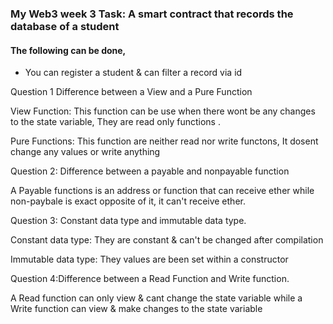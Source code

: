 
### My Web3 week 3 Task: A smart contract that records the database of a student
#### The following can be done, 

-  You can register a student & can filter a record via id

Question 1
Difference between a View and a Pure Function

View Function: This function can be use when there wont be any changes to the state variable, They are read only functions .

Pure Functions: This function are neither read nor write functons, It dosent change any values or write anything 

Question 2:
Difference between a payable and nonpayable function

A Payable functions is an address or function that can receive ether while non-paybale is exact opposite of it, it can't receive ether.


Question 3: Constant data type and immutable data type.

Constant data type: They are constant & can't be changed after compilation

Immutable data type: They values are been set within a constructor

Question 4:Difference between a Read Function and Write function.

A Read function can only view & cant change the state variable while a Write function can view & make changes to the state variable

